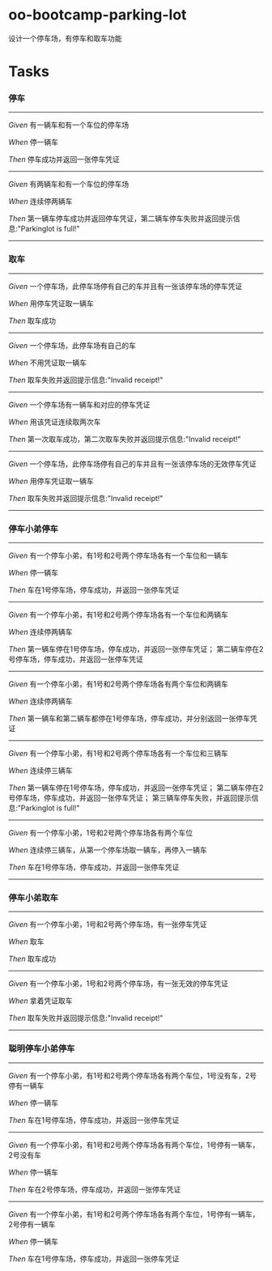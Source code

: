 # oo-bootcamp-parking-lot
设计一个停车场，有停车和取车功能

# Tasks

### 停车
---
*Given* 有一辆车和有一个车位的停车场

*When* 停一辆车

*Then* 停车成功并返回一张停车凭证

---

*Given* 有两辆车和有一个车位的停车场

*When* 连续停两辆车

*Then* 第一辆车停车成功并返回停车凭证，第二辆车停车失败并返回提示信息:"Parkinglot is full!"

---

### 取车

---
*Given* 一个停车场，此停车场停有自己的车并且有一张该停车场的停车凭证

*When* 用停车凭证取一辆车

*Then* 取车成功

---

*Given* 一个停车场，此停车场有自己的车

*When* 不用凭证取一辆车

*Then* 取车失败并返回提示信息:"Invalid receipt!"

---

*Given* 一个停车场有一辆车和对应的停车凭证

*When* 用该凭证连续取两次车

*Then* 第一次取车成功，第二次取车失败并返回提示信息:"Invalid receipt!"

---

*Given* 一个停车场，此停车场停有自己的车并且有一张该停车场的无效停车凭证

*When* 用停车凭证取一辆车

*Then* 取车失败并返回提示信息:"Invalid receipt!"

---

### 停车小弟停车

---
*Given* 有一个停车小弟，有1号和2号两个停车场各有一个车位和一辆车

*When* 停一辆车

*Then* 车在1号停车场，停车成功，并返回一张停车凭证

---

*Given* 有一个停车小弟，有1号和2号两个停车场各有一个车位和两辆车

*When* 连续停两辆车

*Then* 第一辆车停在1号停车场，停车成功，并返回一张停车凭证；
        第二辆车停在2号停车场，停车成功，并返回一张停车凭证
        
---

*Given* 有一个停车小弟，有1号和2号两个停车场各有两个车位和两辆车

*When* 连续停两辆车

*Then* 第一辆车和第二辆车都停在1号停车场，停车成功，并分别返回一张停车凭证
        
---

*Given* 有一个停车小弟，有1号和2号两个停车场各有一个车位和三辆车

*When* 连续停三辆车

*Then* 第一辆车停在1号停车场，停车成功，并返回一张停车凭证；
        第二辆车停在2号停车场，停车成功，并返回一张停车凭证；
        第三辆车停车失败，并返回提示信息:"Parkinglot is full!"

---

*Given* 有一个停车小弟，1号和2号两个停车场各有两个车位

*When* 连续停三辆车，从第一个停车场取一辆车，再停入一辆车

*Then* 车在1号停车场，停车成功，并返回一张停车凭证

---
### 停车小弟取车

---
*Given* 有一个停车小弟，1号和2号两个停车场，有一张停车凭证

*When* 取车

*Then* 取车成功

---
*Given* 有一个停车小弟，1号和2号两个停车场，有一张无效的停车凭证

*When* 拿着凭证取车

*Then* 取车失败并返回提示信息:"Invalid receipt!"

---

### 聪明停车小弟停车

---
*Given* 有一个停车小弟，有1号和2号两个停车场各有两个车位，1号没有车，2号停有一辆车

*When* 停一辆车

*Then* 车在1号停车场，停车成功，并返回一张停车凭证

---

*Given* 有一个停车小弟，有1号和2号两个停车场各有两个车位，1号停有一辆车，2号没有车

*When* 停一辆车

*Then* 车在2号停车场，停车成功，并返回一张停车凭证

---

*Given* 有一个停车小弟，有1号和2号两个停车场各有两个车位，1号停有一辆车，2号停有一辆车

*When* 停一辆车

*Then* 车在1号停车场，停车成功，并返回一张停车凭证

